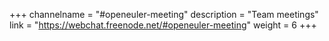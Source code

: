 +++
channelname = "#openeuler-meeting"
description = "Team meetings"
link = "https://webchat.freenode.net/#openeuler-meeting"
weight =  6
+++
